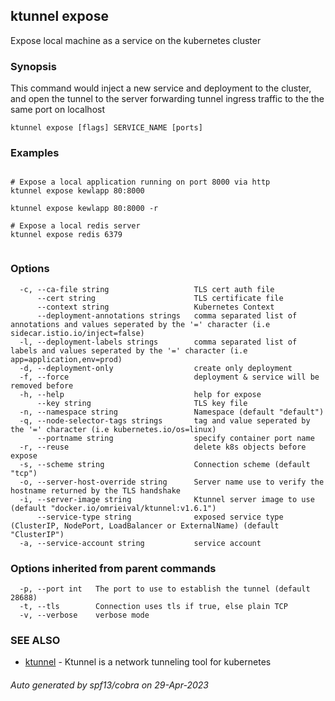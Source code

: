## ktunnel expose

Expose local machine as a service on the kubernetes cluster

### Synopsis

This command would inject a new service and deployment to the cluster, and open the tunnel to the server 
			forwarding tunnel ingress traffic to the the same port on localhost

```
ktunnel expose [flags] SERVICE_NAME [ports]
```

### Examples

```

# Expose a local application running on port 8000 via http
ktunnel expose kewlapp 80:8000

ktunnel expose kewlapp 80:8000 -r
			  
# Expose a local redis server
ktunnel expose redis 6379
              
```

### Options

```
  -c, --ca-file string                   TLS cert auth file
      --cert string                      TLS certificate file
      --context string                   Kubernetes Context
      --deployment-annotations strings   comma separated list of annotations and values seperated by the '=' character (i.e sidecar.istio.io/inject=false)
  -l, --deployment-labels strings        comma separated list of labels and values seperated by the '=' character (i.e app=application,env=prod)
  -d, --deployment-only                  create only deployment
  -f, --force                            deployment & service will be removed before
  -h, --help                             help for expose
      --key string                       TLS key file
  -n, --namespace string                 Namespace (default "default")
  -q, --node-selector-tags strings       tag and value seperated by the '=' character (i.e kubernetes.io/os=linux)
      --portname string                  specify container port name
  -r, --reuse                            delete k8s objects before expose
  -s, --scheme string                    Connection scheme (default "tcp")
  -o, --server-host-override string      Server name use to verify the hostname returned by the TLS handshake
  -i, --server-image string              Ktunnel server image to use (default "docker.io/omrieival/ktunnel:v1.6.1")
      --service-type string              exposed service type (ClusterIP, NodePort, LoadBalancer or ExternalName) (default "ClusterIP")
  -a, --service-account string           service account
```

### Options inherited from parent commands

```
  -p, --port int   The port to use to establish the tunnel (default 28688)
  -t, --tls        Connection uses tls if true, else plain TCP
  -v, --verbose    verbose mode
```

### SEE ALSO

* [ktunnel](ktunnel.md)	 - Ktunnel is a network tunneling tool for kubernetes

###### Auto generated by spf13/cobra on 29-Apr-2023
